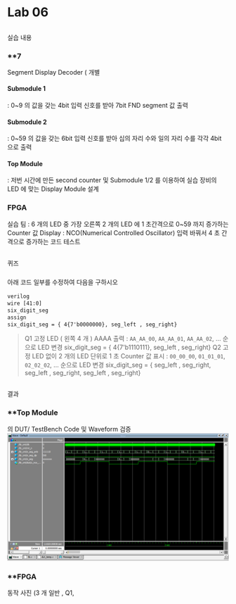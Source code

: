 # Lab 06
##
실습 내용
### **7
Segment Display Decoder ( 개별
#### **Submodule 1**
: 0~9
의 값을 갖는 4bit 입력 신호를 받아 7bit FND segment 값 출력
#### **Submodule 2**
: 0~59
의 값을 갖는 6bit 입력 신호를 받아 십의 자리 수와 일의 자리 수를 각각 4bit 으로 출력
#### **Top Module**
:
저번 시간에 만든 second counter 및 Submodule 1/2 를 이용하여 실습 장비의 LED 에 맞는 Display Module 설계
### FPGA
실습 팀
: 6
개의 LED 중 가장 오른쪽 2 개의 LED 에 1 초간격으로 0~59 까지 증가하는 Counter 값 Display
: NCO(Numerical Controlled Oscillator)
입력 바꿔서 4 초 간격으로 증가하는 코드 테스트
##
퀴즈
###
아래 코드 일부를 수정하여 다음을 구하시오
```
verilog
wire [41:0]
six_digit_seg
assign
six_digit_seg = { 4{7'b0000000}, seg_left , seg_right}
```
> Q1
고정 LED ( 왼쪽 4 개 ) AAAA 출력
: `AA_AA_00`, `AA_AA_01`, `AA_AA_02`, …
순으로 LED 변경
six_digit_seg = { 4{7'b1110111}, seg_left , seg_right}
> Q2
고정 LED 없이 2 개의 LED 단위로 1 초 Counter 값 표시
: `00_00_00`, `01_01_01`, `02_02_02`, …
순으로 LED 변경
six_digit_seg = { seg_left , seg_right, seg_left , seg_right, seg_left , seg_right}
##
결과
### **Top Module
의 DUT/ TestBench Code 및 Waveform 검증
![](https://github.com/MayBMore/Practice06/blob/master/waveform.PNG)
### **FPGA
동작 사진 (3 개 일반 , Q1,

<!--stackedit_data:
eyJoaXN0b3J5IjpbLTE0OTEzOTMxMjVdfQ==
-->
